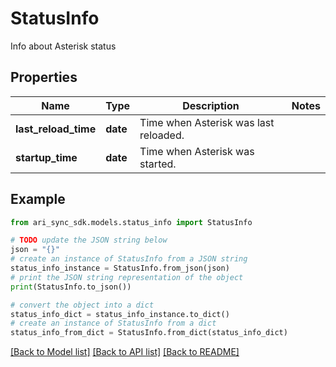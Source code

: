 # StatusInfo

Info about Asterisk status

## Properties

Name | Type | Description | Notes
------------ | ------------- | ------------- | -------------
**last_reload_time** | **date** | Time when Asterisk was last reloaded. | 
**startup_time** | **date** | Time when Asterisk was started. | 

## Example

```python
from ari_sync_sdk.models.status_info import StatusInfo

# TODO update the JSON string below
json = "{}"
# create an instance of StatusInfo from a JSON string
status_info_instance = StatusInfo.from_json(json)
# print the JSON string representation of the object
print(StatusInfo.to_json())

# convert the object into a dict
status_info_dict = status_info_instance.to_dict()
# create an instance of StatusInfo from a dict
status_info_from_dict = StatusInfo.from_dict(status_info_dict)
```
[[Back to Model list]](../README.md#documentation-for-models) [[Back to API list]](../README.md#documentation-for-api-endpoints) [[Back to README]](../README.md)


